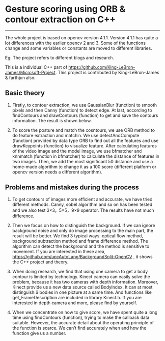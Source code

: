 #    Gesture scoring using ORB & contour extraction on C++

------

The whole project is based on opencv version 4.1.1. Version 4.1.1 has quite a lot differences with the earlier opencv 2 and 3. Some of the functions change and some variables or constants are moved to different libraries. 

Eg. The project refers to different blogs and research.

This is a individual C++ part of https://github.com/King-LeBron-James/Microsoft-Project. This project is contributed by King-LeBron-James & farthjun also.

## Basic theory

1. Firstly, to contour extraction, we use GaussianBlur (function) to smooth pixels and then Canny (function) to detect edge. At last, according to findContours and drawContours (function) to get and save the contours information. The result is shown below.

2. To score the posture and match the cosntours, we use ORB method to do feature extraction and matchin. We use detectAndCompute (function) provided by data type ORB to find out all the features and use drawKeypoints (function) to visualize feature. After calculating features of the video image and the model image, we use bfmatcher and knnmatch (function in bfmatcher) to calculate the distance of features in two images. Then, we add the most significant 50 distance and use a home-made algorithm to change it as a 100 score (different platform or opencv version needs a different algorithm). 

 

## Problems and mistakes during the process

1. To get contours of images more efficient and accurate, we have tried different methods. Canny, sobel algorithm and so on has been tested and we also test 3×3，5×5，9×9 operator. The results have not much difference.

2. Then we focus on how to distinguish the background. If we can ignore background noise and only do image processing to the main part, the result will be better. We find 3 typical ways: optical flow method, background subtraction method and frame difference method. The algorithm can detect the background and the method is sensitive to movement. If you are interested in these area, https://github.com/upcAutoLang/BackgroundSplit-OpenCV , it shows the C++ project and theory.

3. When doing research, we find that using one camera to get a body contour is limited by technology. Kinect camera can easily solve the problem, because it has two cameras with depth information. Moreover, Kinect provide us a new data source called BodyIndex. It can at most distinguish 6 bodies in one picture at a same time. And functions like get_FrameDescription are included in library Kinect.h. If you are interested in depth camera and more, please find by yourself.

4. When we concentrate on how to give score, we have spent quite a long time using findContours (function), trying to make the callback data suitable. However, the accurate detail about the operating principle of the function is scarce. We can’t find accurately when and how the function give us a number.
